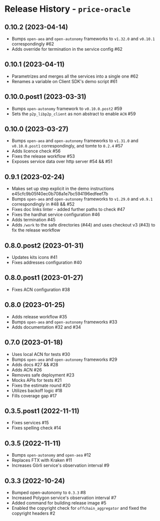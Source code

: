 # Release History - `price-oracle`


## 0.10.2 (2023-04-14)

- Bumps `open-aea` and `open-autonomy` frameworks to `v1.32.0` and `v0.10.1` correspondingly #62
- Adds override for termination in the service config #62


## 0.10.1 (2023-04-11)

- Parametrizes and merges all the services into a single one #62
- Renames a variable on Client SDK's demo script #61


## 0.10.0.post1 (2023-03-31)

- Bumps `open-autonomy` framework to `v0.10.0.post2` #59
- Sets the `p2p_libp2p_client` as non abstract to enable `ACN` #59


## 0.10.0 (2023-03-27)

- Bumps `open-aea` and `open-autonomy` frameworks to `v1.31.0` and `v0.10.0.post1` correspondingly, and tomte to `0.2.4` #57
- Adds licence check #56
- Fixes the release workflow #53
- Exposes service data over http server #54 && #51


## 0.9.1 (2023-02-24)

- Makes set up step explicit in the demo instructions e45cfc9b05f40ec0b708a1e7bc594196edfeef7b
- Bumps `open-aea` and `open-autonomy` frameworks to `v1.29.0` and `v0.9.1` correspondingly in #48 && #52
- Fixes doc links linter - added further paths to check #47
- Fixes the hardhat service configuration #46
- Adds termination #45
- Adds `/work` to the safe directories (#44) and uses checkout v3 (#43) to fix the release workflow


## 0.8.0.post2 (2023-01-31)

- Updates kits icons #41
- Fixes addresses configuration #40


## 0.8.0.post1 (2023-01-27)

- Fixes ACN configuration #38


## 0.8.0 (2023-01-25)

- Adds release workflow #35
- Bumps `open-aea` and `open-autonomy` frameworks #33
- Adds documentation #32 and #34


## 0.7.0 (2023-01-18)

- Uses local ACN for tests #30
- Bumps `open-aea` and `open-autonomy` frameworks #29
- Adds docs #27 && #28
- Adds ACN #26
- Removes safe deployment #23
- Mocks APIs for tests #21
- Fixes the estimate round #20
- Utilizes backoff logic #18
- Fills coverage gap #17


## 0.3.5.post1 (2022-11-11)

- Fixes services #15
- Fixes spelling check #14


## 0.3.5 (2022-11-11)

- Bumps `open-autonomy` and `open-aea` #12
- Replaces FTX with Kraken #11
- Increases Görli service's observation interval #9


## 0.3.3 (2022-10-24)

- Bumped open-autonomy to `0.3.3` #8
- Increased Polygon service's observation interval #7
- Added command for building release image #5
- Enabled the copyright check for `offchain_aggregator` and fixed the copyright headers #2
